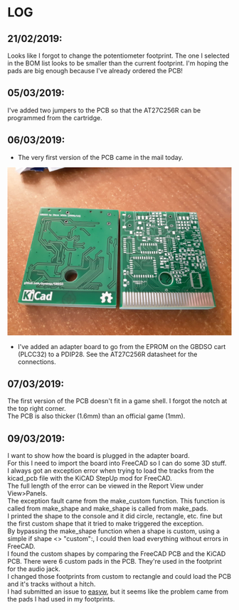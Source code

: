 # LOG

## 21/02/2019: 
Looks like I forgot to change the potentiometer footprint. The one I selected in the BOM list looks to be smaller than the current footprint. I'm hoping the pads are big enough because I've already ordered the PCB!  

## 05/03/2019: 
I've added two jumpers to the PCB so that the AT27C256R can be programmed from the cartridge.  

## 06/03/2019: 
- The very first version of the PCB came in the mail today.  
<img src="./pictures/pcb-v0.png">  

- I've added an adapter board to go from the EPROM on the GBDSO cart (PLCC32) to a PDIP28. See the AT27C256R datasheet for the connections.

## 07/03/2019: 
The first version of the PCB doesn't fit in a game shell. I forgot the notch at the top right corner.  
The PCB is also thicker (1.6mm) than an official game (1mm).  

## 09/03/2019:
I want to show how the board is plugged in the adapter board.  
For this I need to import the board into FreeCAD so I can do some 3D stuff.  
I always got an exception error when trying to load the tracks from the kicad_pcb file with the KiCAD StepUp mod for FreeCAD.  
The full length of the error can be viewed in the Report View under View>Panels.  
The exception fault came from the make_custom function. This function is called from make_shape and make_shape is called from make_pads.  
I printed the shape to the console and it did circle, rectangle, etc. fine but the first custom shape that it tried to make triggered the exception.  
By bypassing the make_shape function when a shape is custom, using a simple if shape <> "custom":, I could then load everything without errors in FreeCAD.  
I found the custom shapes by comparing the FreeCAD PCB and the KiCAD PCB. There were 6 custom pads in the PCB. They're used in the footprint for the audio jack.  
I changed those footprints from custom to rectangle and could load the PCB and it's tracks without a hitch.  
I had submitted an issue to <a href="https://github.com/easyw/kicadStepUpMod">easyw</a>, but it seems like the problem came from the pads I had used in my footprints.
